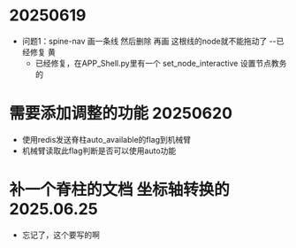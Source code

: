 # 20250619
* 问题1：spine-nav 画一条线 然后删除 再画 这根线的node就不能拖动了  --已经修复 黄
  * 已经修复，在APP_Shell.py里有一个 set_node_interactive 设置节点教务的

# 需要添加调整的功能 20250620
  * 使用redis发送脊柱auto_available的flag到机械臂
  * 机械臂读取此flag判断是否可以使用auto功能

# 补一个脊柱的文档 坐标轴转换的 2025.06.25
* 忘记了，这个要写的啊